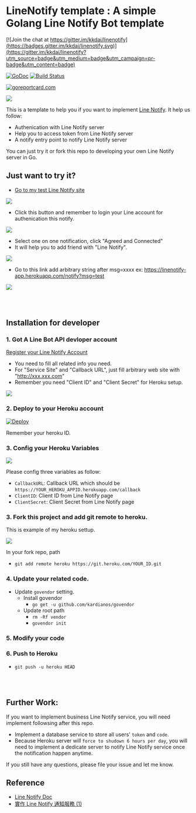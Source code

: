 LineNotify template : A simple Golang Line Notify Bot template
==============


[![Join the chat at https://gitter.im/kkdai/linenotify](https://badges.gitter.im/kkdai/linenotify.svg)](https://gitter.im/kkdai/linenotify?utm_source=badge&utm_medium=badge&utm_campaign=pr-badge&utm_content=badge)

 [![GoDoc](https://godoc.org/github.com/kkdai/linenotify.svg?status.svg)](https://godoc.org/github.com/kkdai/linenotify)  [![Build Status](https://travis-ci.org/kkdai/linenotify.svg?branch=master)](https://travis-ci.org/kkdai/linenotify.svg)

[![goreportcard.com](https://goreportcard.com/badge/github.com/kkdai/linenotify)](https://goreportcard.com/report/github.com/kkdai/linenotify)

![](img/linenotify.png)

This is a template to help you if you want to implement [Line Notify](https://notify-bot.line.me/zh_TW/). It help us follow:

- Authenication with Line Notify server
- Help you to access token from Line Notify server
- A notify entry point to notify Line Notify server

You can just try it or fork this repo to developing your own Line Notify server in Go.

## Just want to try it?

- [Go to my test Line Notify site](https://linenotify-app.herokuapp.com/auth)

![](img/notify1.png)

- Click this button and remember to login your Line account for authenication this notify.

![](img/notify2.png)

- Select one on one notification, click "Agreed and Connected"
- It will help you to add friend with "Line Notify".

![](img/notify3.png)

- Go to this link add arbitrary string after msg=xxxx ex: https://linenotify-app.herokuapp.com/notify?msg=test


![](img/notify4.png)


<br><br>

## Installation for developer

### 1. Got A Line Bot API devloper account

[Register your Line Notify Account](https://notify-bot.line.me/my/services/new)

- You need to fill all related info you need.
- For "Service Site" and "Callback URL", just fill arbitrary web site with "http://xxx.xxx.com"
- Remember you need "Client ID" and "Client Secret" for Heroku setup.

![](img/dev1.png)



### 2. Deploy to your Heroku account

[![Deploy](https://www.herokucdn.com/deploy/button.svg)](https://heroku.com/deploy)

Remember your heroku ID.

### 3. Config your Heroku Variables 

![](img/dev2.png)

Please config three variables as follow:

- `CallbackURL`: Callback URL which should be `https://YOUR_HEROKU_APPID.herokuapp.com/callback`
- `ClientID`: Client ID from Line Notify page
- `ClientSecret`: Client Secret from Line Notify page


### 3. Fork this project and add git remote to heroku.

This is example of my heroku settup.

![](img/dev3.png)

In your fork repo, path

- `git add remote heroku https://git.heroku.com/YOUR_ID.git`

### 4. Update your related code.

- Update `govendor` setting.
    - Install govendor
        - `go get -u github.com/kardianos/govendor`
    - Update root path
        - `rm -Rf vendor`
        - `govendor init`
### 5. Modify your code

### 6. Push to Heroku

- `git push -u heroku HEAD`


<br><br>

## Further Work:

If you want to implement business Line Notify service, you will need implement followsing after this repo.

- Implement a database service to store all users' `token` and `code`.
- Because Heroku server will `force to shudown 6 hours per day`, you will need to implement a dedicate server to notify Line Notify service once the notification happen anytime.

If you still have any questions, please file your issue and let me know.

## Reference

- [Line Notify Doc](https://notify-bot.line.me/doc/en/)
- [實作 Line Notify 通知服務 (1)](https://poychang.github.io/line-notify-1-basic/)
